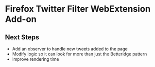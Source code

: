 # Firefox Twitter Filter WebExtension Add-on 


## Next Steps

* Add an observer to handle new tweets added to the page
* Modify logic so it can look for more than just the Betteridge pattern
* Improve rendering time